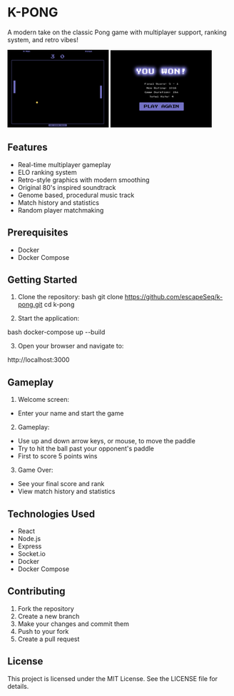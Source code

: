 # K-PONG

A modern take on the classic Pong game with multiplayer support, ranking system, and retro vibes!

<img src="screenshots/k-pong-game.png" width="45%" alt="In game screenshot">
<img src="screenshots/k-pong-won.png" width="45%" alt="End game screenshot">

## Features
- Real-time multiplayer gameplay
- ELO ranking system
- Retro-style graphics with modern smoothing
- Original 80's inspired soundtrack
- Genome based, procedural music track
- Match history and statistics
- Random player matchmaking

## Prerequisites
- Docker
- Docker Compose

## Getting Started

1. Clone the repository:
bash
git clone https://github.com/escapeSeq/k-pong.git
cd k-pong

2. Start the application:

bash
docker-compose up --build

3. Open your browser and navigate to:

http://localhost:3000

## Gameplay

1. Welcome screen:
- Enter your name and start the game

2. Gameplay:

- Use up and down arrow keys, or mouse, to move the paddle
- Try to hit the ball past your opponent's paddle
- First to score 5 points wins

3. Game Over:

- See your final score and rank
- View match history and statistics

## Technologies Used

- React
- Node.js
- Express
- Socket.io
- Docker
- Docker Compose

## Contributing

1. Fork the repository
2. Create a new branch
3. Make your changes and commit them
4. Push to your fork
5. Create a pull request

## License

This project is licensed under the MIT License. See the LICENSE file for details.


